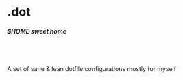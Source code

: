 .dot
==
##### $HOME sweet home
<br />
<br />

A set of sane & lean dotfile configurations mostly for myself